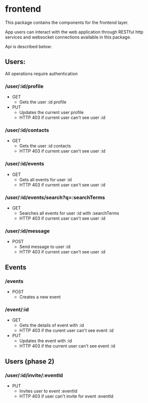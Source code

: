 frontend
==
This package contains the components for the frontend layer.

App users can interact with the web application through RESTful http services and websocket connections available in this package.

Api is described below:

## Users:

All operations require authentication

### /user/:id/profile
- GET  
	- Gets the user :id profile
- PUT 
	- Updates the current user profile
	- HTTP 403 if current user can't see user :id

### /user/:id/contacts
- GET
	- Gets the user :id contacts
	- HTTP 403 if current user can't see user :id

### /user/:id/events
- GET
	- Gets all events for user :id
	- HTTP 403 if current user can't see user :id
	
### /user/:id/events/search?q=:searchTerms
- GET
	- Searches all events for user :id with :searchTerms
	- HTTP 403 if current user can't see user :id

### /user/:id/message
- POST
	- Send message to user :id
	- HTTP 403 if current user can't see user :id

## Events

### /events
- POST
	- Creates a new event

### /event/:id
- GET
	- Gets the details of event with :id
	- HTTP 403 if the curent user can't see event :id
- PUT
	- Updates the event with :id
	- HTTP 403 if the current user can't see event :id

### 


## Users (phase 2)

### /user/:id/invite/:eventId
- PUT
	- Invites user to event :eventId
	- HTTP 403 if user can't invite for event :eventId